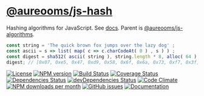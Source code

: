 [@aureooms/js-hash](https://aureooms.github.io/js-hash)
==

Hashing algorithms for JavaScript.
See [docs](https://aureooms.github.io/js-hash).
Parent is [@aureooms/js-algorithms](https://github.com/aureooms/js-algorithms).

```js
const string = 'The quick brown fox jumps over the lazy dog' ;
const ascii = s => list( map( c => c.charCodeAt( 0 ) , s ) ) ;
const digest = sha512( ascii( string ), string.length * 8, alloc( 64 ) );
digest; // [0x07, 0xe5, 0x47, 0xd9, 0x58, 0x6f, 0x6a, 0x73, 0xf7, 0x3f, ...]
```

[![License](https://img.shields.io/github/license/aureooms/js-hash.svg?style=flat)](https://raw.githubusercontent.com/aureooms/js-hash/master/LICENSE)
[![NPM version](https://img.shields.io/npm/v/@aureooms/js-hash.svg?style=flat)](https://www.npmjs.org/package/@aureooms/js-hash)
[![Build Status](https://img.shields.io/travis/aureooms/js-hash.svg?style=flat)](https://travis-ci.org/aureooms/js-hash)
[![Coverage Status](https://img.shields.io/coveralls/aureooms/js-hash.svg?style=flat)](https://coveralls.io/r/aureooms/js-hash)
[![Dependencies Status](https://img.shields.io/david/aureooms/js-hash.svg?style=flat)](https://david-dm.org/aureooms/js-hash#info=dependencies)
[![devDependencies Status](https://img.shields.io/david/dev/aureooms/js-hash.svg?style=flat)](https://david-dm.org/aureooms/js-hash#info=devDependencies)
[![Code Climate](https://img.shields.io/codeclimate/github/aureooms/js-hash.svg?style=flat)](https://codeclimate.com/github/aureooms/js-hash)
[![NPM downloads per month](https://img.shields.io/npm/dm/@aureooms/js-hash.svg?style=flat)](https://www.npmjs.org/package/@aureooms/js-hash)
[![GitHub issues](https://img.shields.io/github/issues/aureooms/js-hash.svg?style=flat)](https://github.com/aureooms/js-hash/issues)
[![Documentation](https://aureooms.github.io/js-hash/badge.svg)](https://aureooms.github.io/js-hash/source.html)
